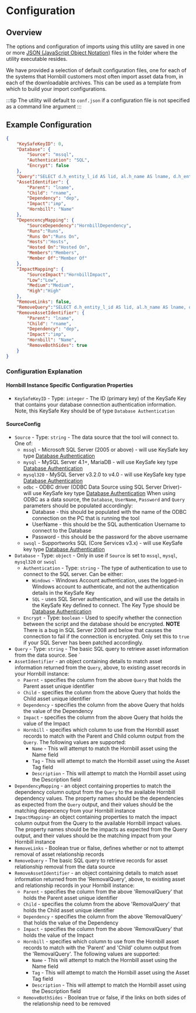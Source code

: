 # Configuration

## Overview

The options and configuration of imports using this utility are saved in one or more [JSON (JavaScript Object Notation)](https://www.json.org/json-en.html) files in the folder where the utility executable resides.

We have provided a selection of default configuration files, one for each of the systems that Hornbill customers most often import asset data from, in each of the downloadable archives. This can be used as a template from which to build your import configurations.

:::tip
The utility will default to `conf.json` if a configuration file is not specified as a command line argument
:::

## Example Configuration

```json
{
    "KeySafeKeyID": 0,
    "Database": {
        "Source": "mssql",
        "Authentication": "SQL",
        "Encrypt": false
    },
    "Query":"SELECT d.h_entity_l_id AS lid, al.h_name AS lname, d.h_entity_r_id AS rid, ar.h_name AS rname, d.h_dependency AS dep, i.h_impact AS imp FROM h_cmdb_config_items_dependency d LEFT JOIN h_cmdb_assets al ON d.h_entity_l_id = al.h_pk_asset_id LEFT JOIN h_cmdb_assets ar ON d.h_entity_r_id = ar.h_pk_asset_id LEFT JOIN h_cmdb_config_items_impact i ON d.h_entity_l_id = i.h_entity_l_id AND d.h_entity_r_id = i.h_entity_r_id",
    "AssetIdentifier": {
        "Parent": "lname",
        "Child": "rname",
        "Dependency": "dep",
        "Impact":"imp",
        "Hornbill": "Name"
    },
    "DepencencyMapping": {
        "SourceDependency":"HornbillDependency",
        "Runs":"Runs",
        "Runs On":"Runs On",
        "Hosts":"Hosts",
        "Hosted On":"Hosted On",
        "Members":"Members",
        "Member Of":"Member Of"
    },
    "ImpactMapping": {
        "SourceImpact":"HornbillImpact",
        "Low":"Low",
        "Medium":"Medium",
        "High":"High"
    },
    "RemoveLinks": false,
    "RemoveQuery":"SELECT d.h_entity_l_id AS lid, al.h_name AS lname, d.h_entity_r_id AS rid, ar.h_name AS rname, d.h_dependency AS dep, i.h_impact AS imp FROM h_cmdb_config_items_dependency d LEFT JOIN h_cmdb_assets al ON d.h_entity_l_id = al.h_pk_asset_id LEFT JOIN h_cmdb_assets ar ON d.h_entity_r_id = ar.h_pk_asset_id LEFT JOIN h_cmdb_config_items_impact i ON d.h_entity_l_id = i.h_entity_l_id AND d.h_entity_r_id = i.h_entity_r_id",
    "RemoveAssetIdentifier": {
        "Parent": "lname",
        "Child": "rname",
        "Dependency": "dep",
        "Impact":"imp",
        "Hornbill": "Name",
        "RemoveBothSides": true
    }
}
```
### Configuration Explanation

#### Hornbill Instance Specific Configuration Properties

- `KeySafeKeyID` - Type: `integer` - The ID (primary key) of the KeySafe Key that contains your database connection authentication information. Note, this KeySafe Key should be of type `Database Authentication`

#### SourceConfig

- `Source` - Type: `string` - The data source that the tool will connect to. One of:
  - `mssql` - Microsoft SQL Server (2005 or above) - will use KeySafe key type [Database Authentication](/data-imports-guide/assets/authentication#key-type-database-authentication)
  - `mysql` - MySQL Server 4.1+, MariaDB - will use KeySafe key type [Database Authentication](/data-imports-guide/assets/authentication#key-type-database-authentication)
  - `mysql320` - MySQL Server v3.2.0 to v4.0 - will use KeySafe key type [Database Authentication](/data-imports-guide/assets/authentication#key-type-database-authentication)
  - `odbc` - ODBC driver (ODBC Data Source using SQL Server Driver)- will use KeySafe key type [Database Authentication](/data-imports-guide/assets/authentication#key-type-database-authentication) When using ODBC as a data source, the `Database`, `UserName`, `Password` and `Query` parameters should be populated accordingly:
    - Database - this should be populated with the name of the ODBC connection on the PC that is running the tool
    - UserName - this should be the SQL authentication Username to connect to the Database
    - Password - this should be the password for the above username
  - `swsql` - Supportworks SQL (Core Services v3.x) - will use KeySafe key type [Database Authentication](/data-imports-guide/assets/authentication#key-type-database-authentication)
- `Database` - Type: `object` - Only in use if `Source` is set to `mssql`, `mysql`, `mysql320` or `swsql`
    - `Authentication` - Type: `string` -  The type of authentication to use to connect to the SQL server. Can be either:
      - `Windows` - Windows Account authentication, uses the logged-in Windows account to authenticate, and not the authentication details in the KeySafe Key
      - `SQL` - uses SQL Server authentication, and will use the details in the KeySafe Key defined to connect. The Key Type should be [Database Authentication](/data-imports-guide/assets/authentication#key-type-database-authentication)
    - `Encrypt` - Type: `boolean` - Used to specify whether the connection between the script and the database should be encrypted. **NOTE** There is a bug in SQL Server 2008 and below that causes the connection to fail if the connection is encrypted. Only set this to `true` if your SQL Server has been patched accordingly.
- `Query` - Type: `string` - The basic SQL query to retrieve asset information from the data source. See `
- `AssetIdentifier` - an object containing details to match asset information returned from the `Query`, above, to existing asset records in your Hornbill instance:
    - `Paernt` - specifies the column from the above `Query` that holds the Parent asset unique identifier
    - `Child` - specifies the column from the above Query that holds the Child asset unique identifier
    - `Dependency` - specifies the column from the above Query that holds the value of the Dependency
    - `Impact` - specifies the column from the above Query that holds the value of the Impact
    - `Hornbill` - specifies which column to use from the Hornbill asset records to match with the Parent and Child column output from the `Query`. The following values are supported:
        - `Name` - This will attempt to match the Hornbill asset using the Name field
        - `Tag` - This will attempt to match the Hornbill asset using the Asset Tag field
        - `Description` - This will attempt to match the Hornbill asset using the Description field
- `DependencyMapping` - an object containing properties to match the dependency column output from the `Query` to the available Hornbill dependency values. The property names should be the dependencies as expected from the `Query` output, and their values should be the matching depencency from your Hornbill instance
- `ImpactMapping`- an object containing properties to match the impact column output from the Query to the available Hornbill impact values. The property names should be the impacts as expected from the Query output, and their values should be the matching impact from your Hornbill instance
- `RemoveLinks` - Boolean true or flalse, defines whether or not to attempt removal of asset relationship records
- `RemoveQuery` - The basic SQL query to retrieve records for asset relationship removal from the data source
- `RemoveAssetIdentifier` - an object containing details to match asset information returned from the 'RemovalQuery', above, to existing asset and relationship records in your Hornbill instance:
    - `Parent` - specifies the column from the above 'RemovalQuery' that holds the Parent asset unique identifier
    - `Child` - specifies the column from the above 'RemovalQuery' that holds the Child asset unique identifier
    - `Dependency` - specifies the column from the above 'RemovalQuery' that holds the value of the Dependency
    - `Impact` - specifies the column from the above 'RemovalQuery' that holds the value of the Impact
    - `Hornbill` - specifies which column to use from the Hornbill asset records to match with the 'Parent' and 'Child' column output from the 'RemovalQuery'. The following values are supported:
        - `Name` - This will attempt to match the Hornbill asset using the Name field
        - `Tag` - This will attempt to match the Hornbill asset using the Asset Tag field
        - `Description` - This will attempt to match the Hornbill asset using the Description field
    - `RemoveBothSides` - Boolean true or false, if the links on both sides of the relationship need to be removed
